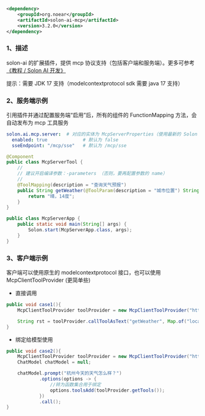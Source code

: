```xml
<dependency>
    <groupId>org.noear</groupId>
    <artifactId>solon-ai-mcp</artifactId>
    <version>3.2.0</version>
</dependency>
```


### 1、描述

solon-ai 的扩展插件，提供 mcp 协议支持（包括客户端和服务端）。更多可参考 [《教程 / Solon AI 开发》](/article/learn-solon-ai)

提示：需要 JDK 17 支持（modelcontextprotocol sdk 需要 java 17 支持）

### 2、服务端示例

引用插件并通过配置服务端“启用”后，所有的组件的 FunctionMapping 方法，会自动发布为 mcp 工具服务

```yaml
solon.ai.mcp.server:  # 对应的实体为 McpServerProperties（使用最新的 Solon Idea Plugin 会自动提示）
  enabled: true             # 默认为 false
  sseEndpoint: "/mcp/sse"   # 默认为 /mcp/sse
```



```java
@Component
public class McpServerTool {
    //
    // 建议开启编译参数：-parameters （否则，要再配置参数的 name）
    //
    @ToolMapping(description = "查询天气预报")
    public String getWeather(@ToolParam(description = "城市位置") String location) {
        return "晴，14度";
    }
}

public class McpServerApp {
    public static void main(String[] args) {
        Solon.start(McpServerApp.class, args);
    }
}
```

### 3、客户端示例

客户端可以使用原生的 modelcontextprotocol 接口，也可以使用 McpClientToolProvider (更简单些)

* 直接调用

```java
public void case1(){
    McpClientToolProvider toolProvider = new McpClientToolProvider("http://localhost:8080/mcp/sse");

    String rst = toolProvider.callToolAsText("getWeather", Map.of("location", "杭州"));
}
```

* 绑定给模型使用

```java
public void case2(){
    McpClientToolProvider toolProvider = new McpClientToolProvider("http://localhost:8080/mcp/sse");
    ChatModel chatModel = null;

    chatModel.prompt("杭州今天的天气怎么样？")
            .options(options -> {
                //转为函数集合用于绑定
                options.toolsAdd(toolProvider.getTools());
            })
            .call();
}
```
